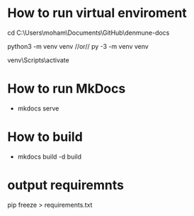# How to run virtual enviroment

cd C:\Users\moham\Documents\GitHub\denmune-docs

python3 -m venv venv
//or//
py -3 -m venv venv

venv\Scripts\activate


# How to run MkDocs
  - mkdocs serve

# How to build
- mkdocs build -d build




# output requiremnts
pip freeze > requirements.txt
